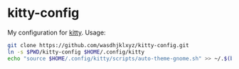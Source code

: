 # kitty-config
My configuration for [kitty](https://sw.kovidgoyal.net/kitty/). Usage:
```sh
git clone https://github.com/wasdhjklxyz/kitty-config.git
ln -s $PWD/kitty-config $HOME/.config/kitty
echo "source $HOME/.config/kitty/scripts/auto-theme-gnome.sh" >> ~/.$(basename $(echo $0))rc
```
